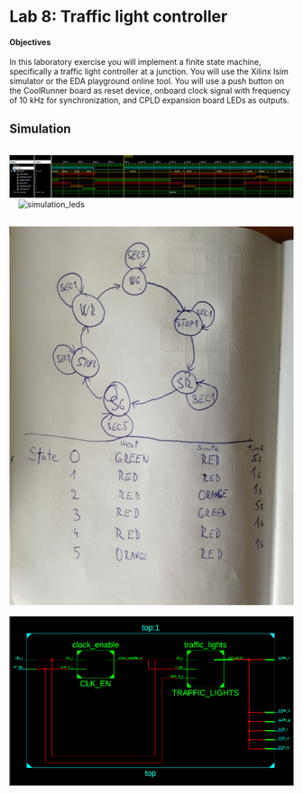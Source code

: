 # Lab 8: Traffic light controller

#### Objectives

In this laboratory exercise you will implement a finite state machine, specifically a traffic light controller at a junction. You will use the Xilinx Isim simulator or the EDA playground online tool. You will use a push button on the CoolRunner board as reset device, onboard clock signal with frequency of 10&nbsp;kHz for synchronization, and CPLD expansion board LEDs as outputs.

## Simulation

&nbsp;
    ![simulation_traffic_lights](../../Images/traffic_lights.png)
    &nbsp;
&nbsp;
    ![simulation_leds](../../Images/...)
    &nbsp;

&nbsp;
    ![states](../../Images/states.jpg)
    &nbsp;
&nbsp;
    ![top](../../Images/traffic_sch.png)
    &nbsp;    
